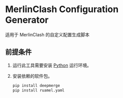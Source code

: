# MerlinClash Configuration Generator

适用于 MerlinClash 的自定义配置生成脚本

## 前提条件

1. 运行此工具需要安装 [Python](https://www.python.org/) 运行环境。

2. 安装依赖的软件包。

    ```bash
    pip install deepmerge
    pip install ruamel.yaml

    ```